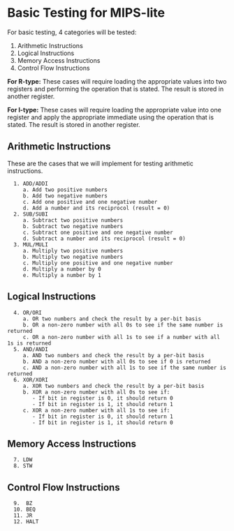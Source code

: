 # Basic Testing for MIPS-lite
For basic testing, 4 categories will be tested:

1. Arithmetic Instructions
2. Logical Instructions
3. Memory Access Instructions
4. Control Flow Instructions

**For R-type:**    These cases will require loading the appropriate values into two registers
and performing the operation that is stated. The result is stored in another register.

**For I-type:**   These cases will require loading the appropriate value into one register and apply the appropriate immediate using the operation that is stated. The result is stored in another register.

## Arithmetic Instructions

These are the cases that we will implement for testing arithmetic instructions.

      1. ADD/ADDI
         a. Add two positive numbers
         b. Add two negative numbers
         c. Add one positive and one negative number
         d. Add a number and its reciprocol (result = 0)
      2. SUB/SUBI
         a. Subtract two positive numbers
         b. Subtract two negative numbers
         c. Subtract one positive and one negative number
         d. Subtract a number and its reciprocol (result = 0)
      3. MUL/MULI
         a. Multiply two positive numbers
         b. Multiply two negative numbers
         c. Multiply one positive and one negative number
         d. Multiply a number by 0
         e. Multiply a number by 1

## Logical Instructions
      4. OR/ORI
         a. OR two numbers and check the result by a per-bit basis
         b. OR a non-zero number with all 0s to see if the same number is returned
         c. OR a non-zero number with all 1s to see if a number with all 1s is returned
      5. AND/ANDI
         a. AND two numbers and check the result by a per-bit basis
         b. AND a non-zero number with all 0s to see if 0 is returned
         c. AND a non-zero number with all 1s to see if the same number is returned
      6. XOR/XORI
         a. XOR two numbers and check the result by a per-bit basis
         b. XOR a non-zero number with all 0s to see if: 
            - If bit in register is 0, it should return 0
            - If bit in register is 1, it should return 1
         c. XOR a non-zero number with all 1s to see if:
            - If bit in register is 0, it should return 1
            - If bit in register is 1, it should return 0
 
## Memory Access Instructions
      7. LDW
      8. STW

## Control Flow Instructions
      9.  BZ
      10. BEQ
      11. JR
      12. HALT

